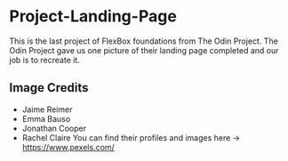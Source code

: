 # Project-Landing-Page

This is the last project of FlexBox foundations from The Odin Project.
The Odin Project gave us one picture of their landing page completed and our job is to recreate it. 

## Image Credits
- Jaime Reimer
- Emma Bauso
- Jonathan Cooper
- Rachel Claire
You can find their profiles and images here -> https://www.pexels.com/